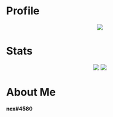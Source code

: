 # Profile
<p align = "center">
    <img src = "https://discord.c99.nl/widget/theme-2/924045799833350224.png"/>
</p>


# Stats
<p align = "center">
    <img src = "https://github-readme-stats.vercel.app/api/top-langs/?username=thugging&layout=compact&theme=dark"/>
    <img src = "https://github-readme-stats.vercel.app/api?username=thugging&show_icons=true&theme=dracula"/>
</p>


# About Me

**nex#4580**
